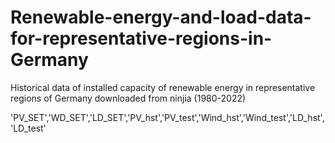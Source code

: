 # Renewable-energy-and-load-data-for-representative-regions-in-Germany
Historical data of installed capacity of renewable energy in representative regions of Germany downloaded from ninjia (1980-2022)

'PV_SET','WD_SET','LD_SET','PV_hst','PV_test','Wind_hst','Wind_test','LD_hst','LD_test'
